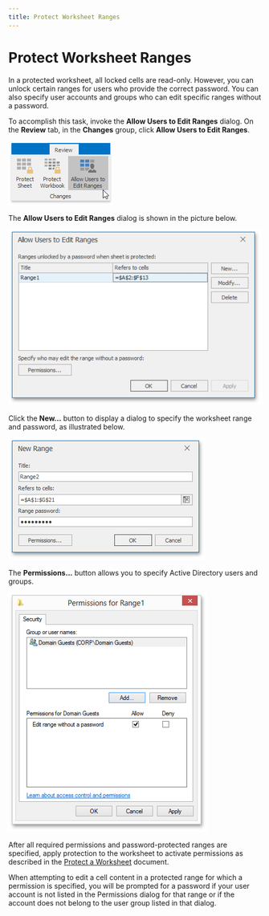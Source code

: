 ```yaml
---
title: Protect Worksheet Ranges
---
```

# Protect Worksheet Ranges
In a protected worksheet, all locked cells are read-only.  However, you can unlock certain ranges for users who provide the correct password. You can also specify user accounts and groups who can edit specific ranges without a password.

To accomplish this task, invoke the **Allow Users to Edit Ranges** dialog. On the **Review** tab, in the **Changes** group, click **Allow Users to Edit Ranges**.

![Spreadsheet_Review_AllowUsersToEditRanges](../../../images/Img121538.png)

The **Allow Users to Edit Ranges** dialog is shown in the picture below.

![Protect_Allow_Users_To_Edit_Ranges](../../../images/Img23284.png)

Click the **New...** button to display a dialog to specify the worksheet range and password, as illustrated below.

![Protect_New_Range](../../../images/Img23285.png)

The **Permissions...** button allows you to specify Active Directory users and groups.

![Protect_Permission_for_Range1](../../../images/Img23286.png)

After all required permissions and password-protected ranges are specified, apply protection to the worksheet to activate permissions as described in the [Protect a Worksheet](../../../../interface-elements-for-desktop/articles/spreadsheet/protection/protect-a-worksheet.md) document.

When attempting to edit a cell content in a protected range for which a permission is specified, you will be prompted for a password if your user account is not listed in the Permissions dialog for that range or if the account does not belong to the user group listed in that dialog.